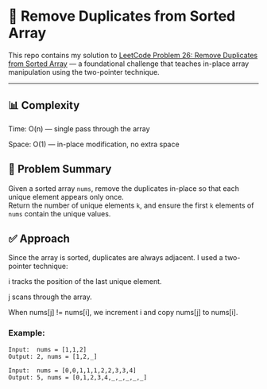 # 🧹 Remove Duplicates from Sorted Array

This repo contains my solution to [LeetCode Problem 26: Remove Duplicates from Sorted Array](https://leetcode.com/problems/remove-duplicates-from-sorted-array/submissions/1746117932/) — a foundational challenge that teaches in-place array manipulation using the two-pointer technique.

---
## 📊 Complexity
Time: O(n) — single pass through the array

Space: O(1) — in-place modification, no extra space
## 🧠 Problem Summary

Given a sorted array `nums`, remove the duplicates in-place so that each unique element appears only once.  
Return the number of unique elements `k`, and ensure the first `k` elements of `nums` contain the unique values.
## ✅ Approach
Since the array is sorted, duplicates are always adjacent. I used a two-pointer technique:

i tracks the position of the last unique element.

j scans through the array.

When nums[j] != nums[i], we increment i and copy nums[j] to nums[i].
### Example:
```text
Input:  nums = [1,1,2]
Output: 2, nums = [1,2,_]

Input:  nums = [0,0,1,1,1,2,2,3,3,4]
Output: 5, nums = [0,1,2,3,4,_,_,_,_,_]

